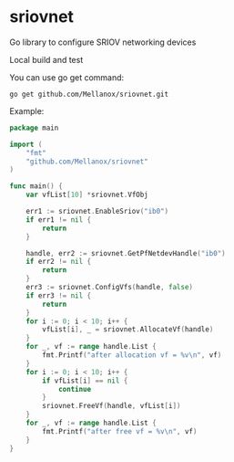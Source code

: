 # sriovnet
Go library to configure SRIOV networking devices

Local build and test

You can use go get command:
```
go get github.com/Mellanox/sriovnet.git
```

Example:

```go
package main

import (
    "fmt"
    "github.com/Mellanox/sriovnet"
)

func main() {
	var vfList[10] *sriovnet.VfObj

	err1 := sriovnet.EnableSriov("ib0")
	if err1 != nil {
		return
	}

	handle, err2 := sriovnet.GetPfNetdevHandle("ib0")
	if err2 != nil {
		return
	}
	err3 := sriovnet.ConfigVfs(handle, false)
	if err3 != nil {
		return
	}
	for i := 0; i < 10; i++ {
		vfList[i], _ = sriovnet.AllocateVf(handle)
	}
	for _, vf := range handle.List {
		fmt.Printf("after allocation vf = %v\n", vf)
	}
	for i := 0; i < 10; i++ {
		if vfList[i] == nil {
			continue
		}
		sriovnet.FreeVf(handle, vfList[i])
	}
	for _, vf := range handle.List {
		fmt.Printf("after free vf = %v\n", vf)
	}
}
```
